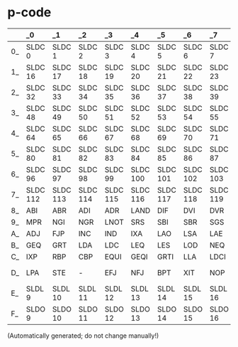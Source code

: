 # p-code
| | _0 | _1 | _2 | _3 | _4 | _5 | _6 | _7 | _8 | _9 | _A | _B | _C | _D | _E | _F |
| :--- | :--- | :--- | :--- | :--- | :--- | :--- | :--- | :--- | :--- | :--- | :--- | :--- | :--- | :--- | :--- | :--- |
| 0_ | SLDC 0 | SLDC 1 | SLDC 2 | SLDC 3 | SLDC 4 | SLDC 5 | SLDC 6 | SLDC 7 | SLDC 8 | SLDC 9 | SLDC 10 | SLDC 11 | SLDC 12 | SLDC 13 | SLDC 14 | SLDC 15 |
| 1_ | SLDC 16 | SLDC 17 | SLDC 18 | SLDC 19 | SLDC 20 | SLDC 21 | SLDC 22 | SLDC 23 | SLDC 24 | SLDC 25 | SLDC 26 | SLDC 27 | SLDC 28 | SLDC 29 | SLDC 30 | SLDC 31 |
| 2_ | SLDC 32 | SLDC 33 | SLDC 34 | SLDC 35 | SLDC 36 | SLDC 37 | SLDC 38 | SLDC 39 | SLDC 40 | SLDC 41 | SLDC 42 | SLDC 43 | SLDC 44 | SLDC 45 | SLDC 46 | SLDC 47 |
| 3_ | SLDC 48 | SLDC 49 | SLDC 50 | SLDC 51 | SLDC 52 | SLDC 53 | SLDC 54 | SLDC 55 | SLDC 56 | SLDC 57 | SLDC 58 | SLDC 59 | SLDC 60 | SLDC 61 | SLDC 62 | SLDC 63 |
| 4_ | SLDC 64 | SLDC 65 | SLDC 66 | SLDC 67 | SLDC 68 | SLDC 69 | SLDC 70 | SLDC 71 | SLDC 72 | SLDC 73 | SLDC 74 | SLDC 75 | SLDC 76 | SLDC 77 | SLDC 78 | SLDC 79 |
| 5_ | SLDC 80 | SLDC 81 | SLDC 82 | SLDC 83 | SLDC 84 | SLDC 85 | SLDC 86 | SLDC 87 | SLDC 88 | SLDC 89 | SLDC 90 | SLDC 91 | SLDC 92 | SLDC 93 | SLDC 94 | SLDC 95 |
| 6_ | SLDC 96 | SLDC 97 | SLDC 98 | SLDC 99 | SLDC 100 | SLDC 101 | SLDC 102 | SLDC 103 | SLDC 104 | SLDC 105 | SLDC 106 | SLDC 107 | SLDC 108 | SLDC 109 | SLDC 110 | SLDC 111 |
| 7_ | SLDC 112 | SLDC 113 | SLDC 114 | SLDC 115 | SLDC 116 | SLDC 117 | SLDC 118 | SLDC 119 | SLDC 120 | SLDC 121 | SLDC 122 | SLDC 123 | SLDC 124 | SLDC 125 | SLDC 126 | SLDC 127 |
| 8_ | ABI | ABR | ADI | ADR | LAND | DIF | DVI | DVR | CHK | FLO | FLT | INN | INT | LOR | MODI | MPI |
| 9_ | MPR | NGI | NGR | LNOT | SRS | SBI | SBR | SGS | SQI | SQR | STO | IXS | UNI | LDE | CSP | LDCN |
| A_ | ADJ | FJP | INC | IND | IXA | LAO | LSA | LAE | MOV | LDO | SAS | SRO | XJP | RNP | CIP | EQU |
| B_ | GEQ | GRT | LDA | LDC | LEQ | LES | LOD | NEQ | STR | UJP | LDP | STP | LDM | STM | LDB | STB |
| C_ | IXP | RBP | CBP | EQUI | GEQI | GRTI | LLA | LDCI | LEQI | LESI | LDL | NEWI | STL | CXP | CLP | CGP |
| D_ | LPA | STE | - | EFJ | NFJ | BPT | XIT | NOP | SLDL 1 | SLDL 2 | SLDL 3 | SLDL 4 | SLDL 5 | SLDL 6 | SLDL 7 | SLDL 8 |
| E_ | SLDL 9 | SLDL 10 | SLDL 11 | SLDL 12 | SLDL 13 | SLDL 14 | SLDL 15 | SLDL 16 | SLDO 1 | SLDO 2 | SLDO 3 | SLDO 4 | SLDO 5 | SLDO 6 | SLDO 7 | SLDO 8 |
| F_ | SLDO 9 | SLDO 10 | SLDO 11 | SLDO 12 | SLDO 13 | SLDO 14 | SLDO 15 | SLDO 16 | SIND 0 | SIND 1 | SIND 2 | SIND 3 | SIND 4 | SIND 5 | SIND 6 | SIND 7 |


(Automatically generated; do not change manually!)

